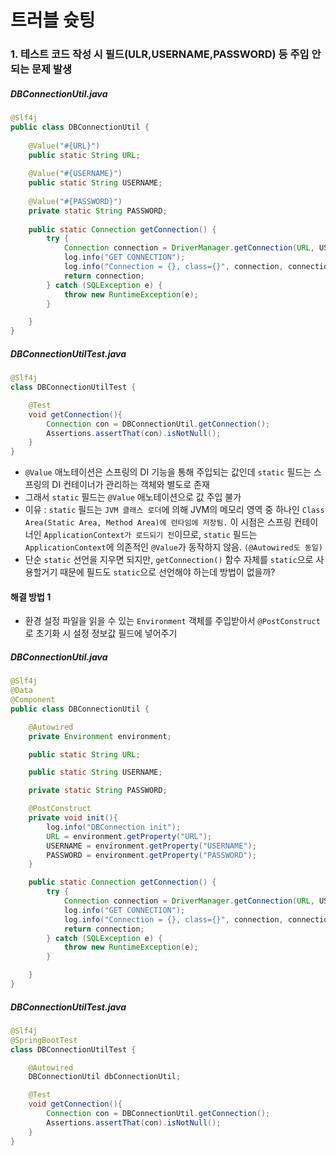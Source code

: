 # 트러블 슛팅
### 1. 테스트 코드 작성 시 필드(ULR,USERNAME,PASSWORD) 등 주입 안되는 문제 발생<br>
##### DBConnectionUtil.java
```java
@Slf4j
public class DBConnectionUtil {
    
    @Value("#{URL}")
    public static String URL;
    
    @Value("#{USERNAME}")
    public static String USERNAME;
    
    @Value("#{PASSWORD}")
    private static String PASSWORD;
    
    public static Connection getConnection() {
        try {
            Connection connection = DriverManager.getConnection(URL, USERNAME, PASSWORD);
            log.info("GET CONNECTION");
            log.info("Connection = {}, class={}", connection, connection.getClass());
            return connection;
        } catch (SQLException e) {
            throw new RuntimeException(e);
        }

    }
}

```
##### DBConnectionUtilTest.java
```java
@Slf4j
class DBConnectionUtilTest {

    @Test
    void getConnection(){
        Connection con = DBConnectionUtil.getConnection();
        Assertions.assertThat(con).isNotNull();
    }
}
```
   - `@Value` 애노테이션은 스프링의 DI 기능을 통해 주입되는 값인데 `static` 필드는 스프링의 DI 컨테이너가 관리하는 객체와 별도로 존재
   - 그래서 `static` 필드는 `@Value` 애노테이션으로 값 주입 불가
   - 이유 : `static` 필드는 `JVM 클래스 로더`에 의해 JVM의 메모리 영역 중 하나인 `Class Area(Static Area, Method Area)에 런타임에 저장됨.` 이 시점은 스프링 컨테이너인 `ApplicationContext가 로드되기 전`이므로, `static` 필드는 `ApplicationContext`에 의존적인 `@Value`가 동작하지 않음. `(@Autowired도 동일)`
   - 단순 `static` 선언을 지우면 되지만, `getConnection()` 함수 자체를 `static`으로 사용할거기 때문에 필드도 `static`으로 선언해야 하는데 방법이 없을까?

#### 해결 방법 1 
- 환경 설정 파일을 읽을 수 있는 `Environment` 객체를 주입받아서 `@PostConstruct`로 초기화 시 설정 정보값 필드에 넣어주기
 

##### DBConnectionUtil.java
```java
@Slf4j
@Data
@Component
public class DBConnectionUtil {

    @Autowired
    private Environment environment;

    public static String URL;

    public static String USERNAME;

    private static String PASSWORD;

    @PostConstruct
    private void init(){
        log.info("DBConnection init");
        URL = environment.getProperty("URL");
        USERNAME = environment.getProperty("USERNAME");
        PASSWORD = environment.getProperty("PASSWORD");
    }

    public static Connection getConnection() {
        try {
            Connection connection = DriverManager.getConnection(URL, USERNAME, PASSWORD);
            log.info("GET CONNECTION");
            log.info("Connection = {}, class={}", connection, connection.getClass());
            return connection;
        } catch (SQLException e) {
            throw new RuntimeException(e);
        }

    }
}

```


##### DBConnectionUtilTest.java
```java
@Slf4j
@SpringBootTest
class DBConnectionUtilTest {

    @Autowired
    DBConnectionUtil dbConnectionUtil;

    @Test
    void getConnection(){
        Connection con = DBConnectionUtil.getConnection();
        Assertions.assertThat(con).isNotNull();
    }
}
```
<br>
